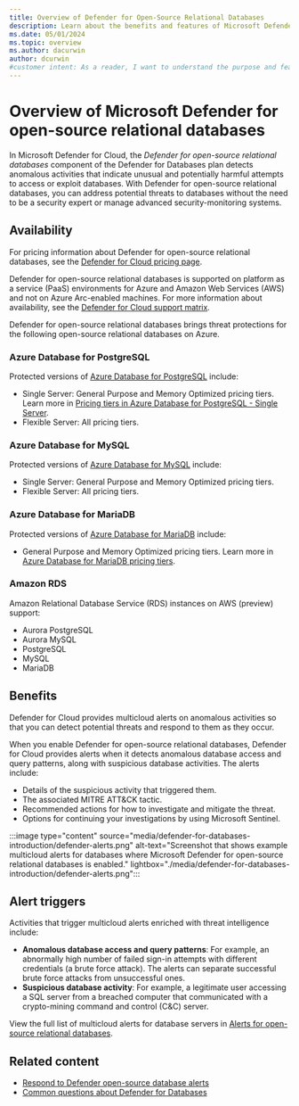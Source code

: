 ```yaml
---
title: Overview of Defender for Open-Source Relational Databases
description: Learn about the benefits and features of Microsoft Defender for open-source relational databases such as PostgreSQL, MySQL, and MariaDB.
ms.date: 05/01/2024
ms.topic: overview
ms.author: dacurwin
author: dcurwin
#customer intent: As a reader, I want to understand the purpose and features of Microsoft Defender for open-source relational databases so that I can make informed decisions about its usage.
---
```


# Overview of Microsoft Defender for open-source relational databases

In Microsoft Defender for Cloud, the *Defender for open-source relational databases* component of the Defender for Databases plan detects anomalous activities that indicate unusual and potentially harmful attempts to access or exploit databases. With Defender for open-source relational databases, you can address potential threats to databases without the need to be a security expert or manage advanced security-monitoring systems.

## Availability

For pricing information about Defender for open-source relational databases, see the [Defender for Cloud pricing page](https://azure.microsoft.com/pricing/details/defender-for-cloud/).

Defender for open-source relational databases is supported on platform as a service (PaaS) environments for Azure and Amazon Web Services (AWS) and not on Azure Arc-enabled machines. For more information about availability, see the [Defender for Cloud support matrix](support-matrix-cloud-environment.md#cloud-support).

Defender for open-source relational databases brings threat protections for the following open-source relational databases on Azure.

### Azure Database for PostgreSQL

Protected versions of [Azure Database for PostgreSQL](/azure/postgresql/) include:

- Single Server: General Purpose and Memory Optimized pricing tiers. Learn more in [Pricing tiers in Azure Database for PostgreSQL - Single Server](/azure/postgresql/concepts-pricing-tiers).
- Flexible Server: All pricing tiers.

### Azure Database for MySQL

Protected versions of [Azure Database for MySQL](/azure/mysql/) include:

- Single Server: General Purpose and Memory Optimized pricing tiers.
- Flexible Server: All pricing tiers.

### Azure Database for MariaDB

Protected versions of [Azure Database for MariaDB](/azure/mariadb/) include:

- General Purpose and Memory Optimized pricing tiers. Learn more in [Azure Database for MariaDB pricing tiers](/azure/mariadb/concepts-pricing-tiers).

### Amazon RDS

Amazon Relational Database Service (RDS) instances on AWS (preview) support:

- Aurora PostgreSQL
- Aurora MySQL
- PostgreSQL
- MySQL
- MariaDB

## Benefits

Defender for Cloud provides multicloud alerts on anomalous activities so that you can detect potential threats and respond to them as they occur.

When you enable Defender for open-source relational databases, Defender for Cloud provides alerts when it detects anomalous database access and query patterns, along with suspicious database activities. The alerts include:

- Details of the suspicious activity that triggered them.
- The associated MITRE ATT&CK tactic.
- Recommended actions for how to investigate and mitigate the threat.
- Options for continuing your investigations by using Microsoft Sentinel.

:::image type="content" source="media/defender-for-databases-introduction/defender-alerts.png" alt-text="Screenshot that shows example multicloud alerts for databases where Microsoft Defender for open-source relational databases is enabled." lightbox="./media/defender-for-databases-introduction/defender-alerts.png":::

## Alert triggers

Activities that trigger multicloud alerts enriched with threat intelligence include:

- **Anomalous database access and query patterns**: For example, an abnormally high number of failed sign-in attempts with different credentials (a brute force attack). The alerts can separate successful brute force attacks from unsuccessful ones.
- **Suspicious database activity**: For example, a legitimate user accessing a SQL server from a breached computer that communicated with a crypto-mining command and control (C&C) server.

View the full list of multicloud alerts for database servers in [Alerts for open-source relational databases](alerts-open-source-relational-databases.md).

## Related content

- [Respond to Defender open-source database alerts](defender-for-databases-usage.md)
- [Common questions about Defender for Databases](faq-defender-for-databases.yml)
